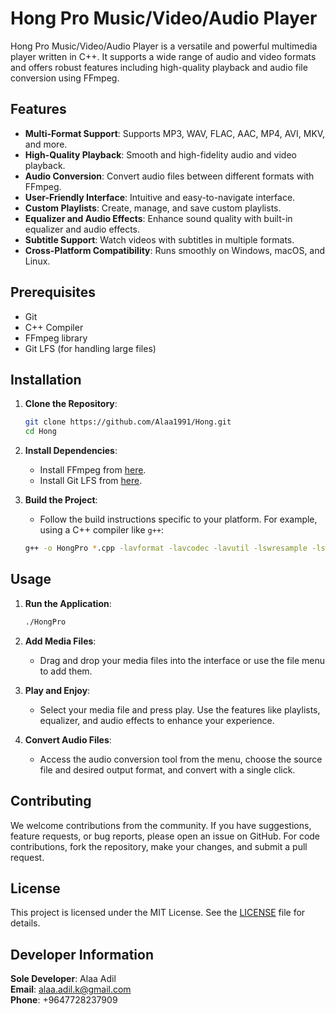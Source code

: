 # Hong Pro Music/Video/Audio Player

Hong Pro Music/Video/Audio Player is a versatile and powerful multimedia player written in C++. It supports a wide range of audio and video formats and offers robust features including high-quality playback and audio file conversion using FFmpeg.

## Features

- **Multi-Format Support**: Supports MP3, WAV, FLAC, AAC, MP4, AVI, MKV, and more.
- **High-Quality Playback**: Smooth and high-fidelity audio and video playback.
- **Audio Conversion**: Convert audio files between different formats with FFmpeg.
- **User-Friendly Interface**: Intuitive and easy-to-navigate interface.
- **Custom Playlists**: Create, manage, and save custom playlists.
- **Equalizer and Audio Effects**: Enhance sound quality with built-in equalizer and audio effects.
- **Subtitle Support**: Watch videos with subtitles in multiple formats.
- **Cross-Platform Compatibility**: Runs smoothly on Windows, macOS, and Linux.

## Prerequisites

- Git
- C++ Compiler
- FFmpeg library
- Git LFS (for handling large files)

## Installation

1. **Clone the Repository**:
    ```sh
    git clone https://github.com/Alaa1991/Hong.git
    cd Hong
    ```

2. **Install Dependencies**:
    - Install FFmpeg from [here](https://ffmpeg.org/download.html).
    - Install Git LFS from [here](https://git-lfs.github.com/).

3. **Build the Project**:
    - Follow the build instructions specific to your platform. For example, using a C++ compiler like `g++`:
    ```sh
    g++ -o HongPro *.cpp -lavformat -lavcodec -lavutil -lswresample -lswscale
    ```

## Usage

1. **Run the Application**:
    ```sh
    ./HongPro
    ```

2. **Add Media Files**:
    - Drag and drop your media files into the interface or use the file menu to add them.

3. **Play and Enjoy**:
    - Select your media file and press play. Use the features like playlists, equalizer, and audio effects to enhance your experience.

4. **Convert Audio Files**:
    - Access the audio conversion tool from the menu, choose the source file and desired output format, and convert with a single click.

## Contributing

We welcome contributions from the community. If you have suggestions, feature requests, or bug reports, please open an issue on GitHub. For code contributions, fork the repository, make your changes, and submit a pull request.

## License

This project is licensed under the MIT License. See the [LICENSE](LICENSE) file for details.

## Developer Information

**Sole Developer**: Alaa Adil  
**Email**: alaa.adil.k@gmail.com  
**Phone**: +9647728237909
